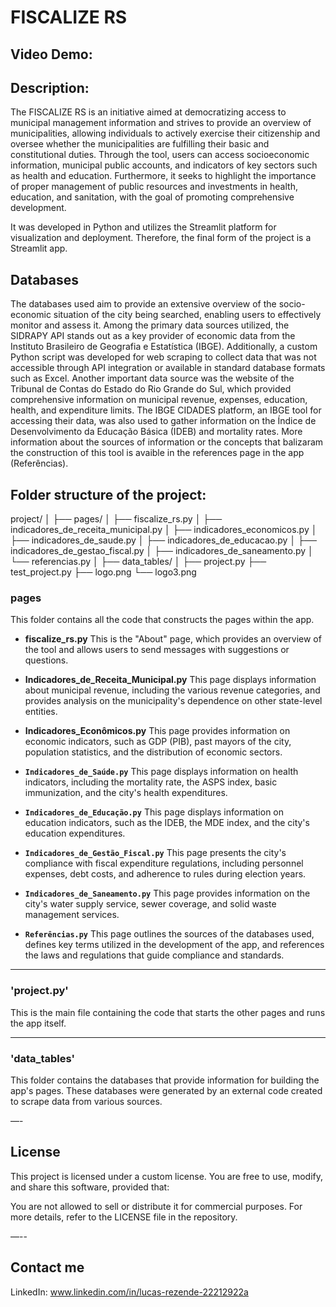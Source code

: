 # FISCALIZE RS

## Video Demo:  <URL HERE>

## Description:
The FISCALIZE RS is an initiative aimed at democratizing access to municipal management information and strives to provide an overview of municipalities, allowing individuals to actively exercise their citizenship and oversee whether the municipalities are fulfilling their basic and constitutional duties. Through the tool, users can access socioeconomic information, municipal public accounts, and indicators of key sectors such as health and education.
Furthermore, it seeks to highlight the importance of proper management of public resources and investments in health, education, and sanitation, with the goal of promoting comprehensive development.

It was developed in Python and utilizes the Streamlit platform for visualization and deployment. Therefore, the final form of the project is a Streamlit app.

## Databases
The databases used aim to provide an extensive overview of the socio-economic situation of the city being searched, enabling users to effectively monitor and assess it.
Among the primary data sources utilized, the SIDRAPY API stands out as a key provider of economic data from the Instituto Brasileiro de Geografia e Estatística (IBGE). Additionally, a custom Python script was developed for web scraping to collect data that was not accessible through API integration or available in standard database formats such as Excel.
Another important data source was the website of the Tribunal de Contas do Estado do Rio Grande do Sul, which provided comprehensive information on municipal revenue, expenses, education, health, and expenditure limits.
The IBGE CIDADES platform, an IBGE tool for accessing their data, was also used to gather information on the Índice de Desenvolvimento da Educação Básica (IDEB) and mortality rates.
More information about the sources of information or the concepts that balizaram the construction of this tool is avaible in the references page in the app (Referências).

## Folder structure of the project:
project/
│
├── pages/
│   ├── fiscalize_rs.py
│   ├── indicadores_de_receita_municipal.py
│   ├── indicadores_economicos.py
│   ├── indicadores_de_saude.py
│   ├── indicadores_de_educacao.py
│   ├── indicadores_de_gestao_fiscal.py
│   ├── indicadores_de_saneamento.py
│   └── referencias.py
│
├── data_tables/
│
├── project.py
├── test_project.py
├── logo.png
└── logo3.png

### pages
This folder contains all the code that constructs the pages within the app.

- **fiscalize_rs.py**
  This is the "About" page, which provides an overview of the tool and allows users to send messages with suggestions or questions.

- **Indicadores_de_Receita_Municipal.py**
  This page displays information about municipal revenue, including the various revenue categories, and provides analysis on the municipality's dependence on other state-level entities.

- **Indicadores_Econômicos.py**
  This page provides information on economic indicators, such as GDP (PIB), past mayors of the city, population statistics, and the distribution of economic sectors.

- **`Indicadores_de_Saúde.py`**
  This page displays information on health indicators, including the mortality rate, the ASPS index, basic immunization, and the city's health expenditures.

- **`Indicadores_de_Educação.py`**
  This page displays information on education indicators, such as the IDEB, the MDE index, and the city's education expenditures.

- **`Indicadores_de_Gestão_Fiscal.py`**
  This page presents the city's compliance with fiscal expenditure regulations, including personnel expenses, debt costs, and adherence to rules during election years.

- **`Indicadores_de_Saneamento.py`**
  This page provides information on the city's water supply service, sewer coverage, and solid waste management services.

- **`Referências.py`**
  This page outlines the sources of the databases used, defines key terms utilized in the development of the app, and references the laws and regulations that guide compliance and standards.

---

### 'project.py'
This is the main file containing the code that starts the other pages and runs the app itself.

---

### 'data_tables'
This folder contains the databases that provide information for building the app's pages. These databases were generated by an external code created to scrape data from various sources.

—-

## License
This project is licensed under a custom license. You are free to use, modify, and share this software, provided that:

You are not allowed to sell or distribute it for commercial purposes.
For more details, refer to the LICENSE file in the repository.

—--

## Contact me
LinkedIn: www.linkedin.com/in/lucas-rezende-22212922a
